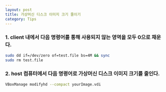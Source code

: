 ```yaml
---
layout: post
title: 가상머신 디스크 이미지 크기 줄이기 
category: Tips
---
```


### 1. client 내에서 다음 명령어를 통해 사용되지 않는 영역을 모두 0으로 채운다.

  ```bash
  sudo dd if=/dev/zero of=test.file bs=4M && sync
  sudo rm test.file
  ```

### 2. host 컴퓨터에서 다음 명령어로 가상머신 디스크 이미지 크기를 줄인다.

  ```bash
  VBoxManage modifyhd --compact yourImage.vdi
  ```
